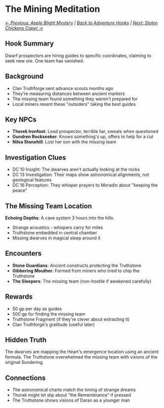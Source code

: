 # The Mining Meditation

*[← Previous: Apple Blight Mystery](01_apple_blight_mystery.md) | [Back to Adventure Hooks](../early_adventure_hooks.md) | [Next: Stolen Chickens Caper →](03_stolen_chickens_caper.md)*

## Hook Summary
Dwarf prospectors are hiring guides to specific coordinates, claiming to seek new ore. One team has vanished.

## Background
- Clan Truthforge sent advance scouts months ago
- They're measuring distances between ancient markers
- The missing team found something they weren't prepared for
- Local miners resent these "outsiders" taking the best guides

## Key NPCs
- **Thorek Ironfoot**: Lead prospector, terrible liar, sweats when questioned
- **Gundren Rockseeker**: Knows something's up, offers to help for a cut
- **Nilsa Stonehill**: Lost her son with the missing team

## Investigation Clues
- DC 10 Insight: The dwarves aren't actually looking at the rocks
- DC 13 Investigation: Their maps show astronomical alignments, not geological features
- DC 16 Perception: They whisper prayers to Moradin about "keeping the peace"

## The Missing Team Location
**Echoing Depths**: A cave system 3 hours into the hills
- Strange acoustics - whispers carry for miles
- Truthstone embedded in central chamber
- Missing dwarves in magical sleep around it

## Encounters
- **Stone Guardians**: Ancient constructs protecting the Truthstone
- **Gibbering Mouther**: Formed from miners who tried to chip the Truthstone
- **The Sleepers**: The missing team (non-hostile if awakened carefully)

## Rewards
- 50 gp per day as guides
- 500 gp for finding the missing team
- Truthstone Fragment (if they're clever about extracting it)
- Clan Truthforge's gratitude (useful later)

## Hidden Truth
The dwarves are mapping the Heart's emergence location using an ancient formula. The Truthstone overwhelmed the missing team with visions of the original Sundering.

## Connections
- The astronomical charts match the timing of strange dreams
- Thorek might let slip about "the Remembrance" if pressed
- The Truthstone shows visions of Daran as a younger man